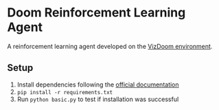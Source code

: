 # Doom Reinforcement Learning Agent

A reinforcement learning agent developed on the [VizDoom environment](http://vizdoom.cs.put.edu.pl/).

## Setup

1. Install dependencies following the [official documentation](https://github.com/mwydmuch/ViZDoom/blob/master/doc/Building.md)
2. `pip install -r requirements.txt`
3. Run `python basic.py` to test if installation was successful
